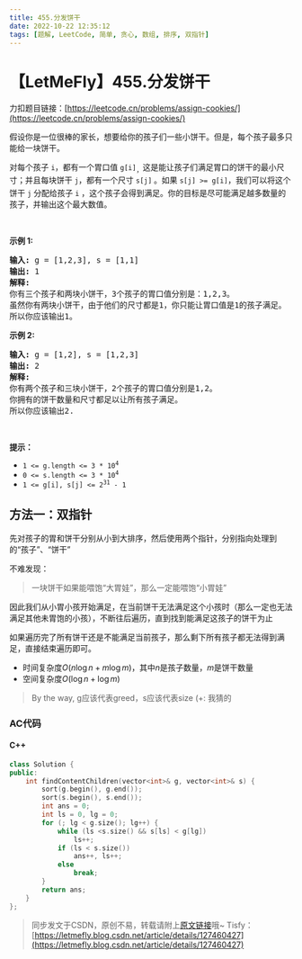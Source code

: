 ```yaml
---
title: 455.分发饼干
date: 2022-10-22 12:35:12
tags: [题解, LeetCode, 简单, 贪心, 数组, 排序, 双指针]
---
```


# 【LetMeFly】455.分发饼干

力扣题目链接：[https://leetcode.cn/problems/assign-cookies/](https://leetcode.cn/problems/assign-cookies/)

<p>假设你是一位很棒的家长，想要给你的孩子们一些小饼干。但是，每个孩子最多只能给一块饼干。</p>

<p>对每个孩子 <code>i</code>，都有一个胃口值 <code>g[i]</code><sub>，</sub>这是能让孩子们满足胃口的饼干的最小尺寸；并且每块饼干 <code>j</code>，都有一个尺寸 <code>s[j]</code><sub> </sub>。如果 <code>s[j] >= g[i]</code>，我们可以将这个饼干 <code>j</code> 分配给孩子 <code>i</code> ，这个孩子会得到满足。你的目标是尽可能满足越多数量的孩子，并输出这个最大数值。</p>
 

<p><strong>示例 1:</strong></p>

<pre>
<strong>输入:</strong> g = [1,2,3], s = [1,1]
<strong>输出:</strong> 1
<strong>解释:</strong> 
你有三个孩子和两块小饼干，3个孩子的胃口值分别是：1,2,3。
虽然你有两块小饼干，由于他们的尺寸都是1，你只能让胃口值是1的孩子满足。
所以你应该输出1。
</pre>

<p><strong>示例 2:</strong></p>

<pre>
<strong>输入:</strong> g = [1,2], s = [1,2,3]
<strong>输出:</strong> 2
<strong>解释:</strong> 
你有两个孩子和三块小饼干，2个孩子的胃口值分别是1,2。
你拥有的饼干数量和尺寸都足以让所有孩子满足。
所以你应该输出2.
</pre>

<p> </p>

<p><strong>提示：</strong></p>

<ul>
	<li><code>1 <= g.length <= 3 * 10<sup>4</sup></code></li>
	<li><code>0 <= s.length <= 3 * 10<sup>4</sup></code></li>
	<li><code>1 <= g[i], s[j] <= 2<sup>31</sup> - 1</code></li>
</ul>


    
## 方法一：双指针

先对孩子的胃和饼干分别从小到大排序，然后使用两个指针，分别指向处理到的“孩子”、“饼干”

不难发现：

> 一块饼干如果能喂饱“大胃娃”，那么一定能喂饱“小胃娃”

因此我们从小胃小孩开始满足，在当前饼干无法满足这个小孩时（那么一定也无法满足其他未胃饱的小孩），不断往后遍历，直到找到能满足这孩子的饼干为止

如果遍历完了所有饼干还是不能满足当前孩子，那么剩下所有孩子都无法得到满足，直接结束遍历即可。

+ 时间复杂度$O(n\log n + m\log m)$，其中$n$是孩子数量，$m$是饼干数量
+ 空间复杂度$O(\log n + \log m)$

> By the way, g应该代表greed，s应该代表size (+: 我猜的

### AC代码

#### C++

```cpp
class Solution {
public:
    int findContentChildren(vector<int>& g, vector<int>& s) {
        sort(g.begin(), g.end());
        sort(s.begin(), s.end());
        int ans = 0;
        int ls = 0, lg = 0;
        for (; lg < g.size(); lg++) {
            while (ls <s.size() && s[ls] < g[lg])
                ls++;
            if (ls < s.size())
                ans++, ls++;
            else
                break;
        }
        return ans;
    }
};
```

> 同步发文于CSDN，原创不易，转载请附上[原文链接](https://blog.tisfy.eu.org/2022/10/22/LeetCode%200455.%E5%88%86%E5%8F%91%E9%A5%BC%E5%B9%B2/)哦~
> Tisfy：[https://letmefly.blog.csdn.net/article/details/127460427](https://letmefly.blog.csdn.net/article/details/127460427)
